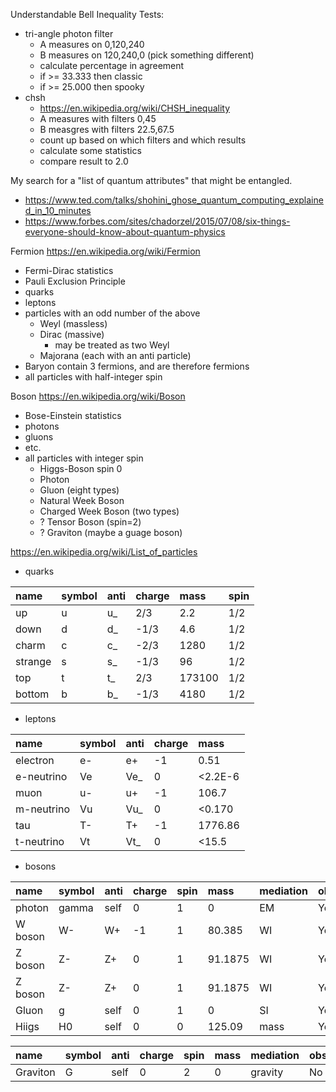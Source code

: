 Understandable Bell Inequality Tests:
* tri-angle photon filter
  * A measures on 0,120,240
  * B measures on 120,240,0 (pick something different)
  * calculate percentage in agreement
  * if >= 33.333 then classic
  * if >= 25.000 then spooky
* chsh
  * https://en.wikipedia.org/wiki/CHSH_inequality
  * A measures with filters 0,45
  * B measgres with filters 22.5,67.5
  * count up based on which filters and which results
  * calculate some statistics
  * compare result to 2.0

My search for a "list of quantum attributes" that might be entangled.
* https://www.ted.com/talks/shohini_ghose_quantum_computing_explained_in_10_minutes
* https://www.forbes.com/sites/chadorzel/2015/07/08/six-things-everyone-should-know-about-quantum-physics

Fermion
https://en.wikipedia.org/wiki/Fermion
* Fermi-Dirac statistics
* Pauli Exclusion Principle
* quarks
* leptons
* particles with an odd number of the above
  * Weyl (massless)
  * Dirac (massive)
    * may be treated as two Weyl
  * Majorana (each with an anti particle)
* Baryon contain 3 fermions, and are therefore fermions
* all particles with half-integer spin

Boson
https://en.wikipedia.org/wiki/Boson
* Bose-Einstein statistics
* photons
* gluons
* etc.
* all particles with integer spin
  * Higgs-Boson spin 0
  * Photon
  * Gluon (eight types)
  * Natural Week Boson
  * Charged Week Boson (two types)
  * ? Tensor Boson (spin=2)
  * ? Graviton (maybe a guage boson)

https://en.wikipedia.org/wiki/List_of_particles
* quarks

|name |symbol |anti |charge |mass |spin |
|:-----|:-------|:-----|:-------|:-----|:-----|
|up |u |u_ |2/3 |2.2 |1/2 |
|down |d |d_ |-1/3 |4.6 |1/2 |
|charm |c |c_ |-2/3 |1280 |1/2 |
|strange |s |s_ |-1/3 |96 |1/2 |
|top |t |t_ |2/3 |173100 |1/2 |
|bottom |b |b_ |-1/3 |4180 |1/2 |

* leptons

|name |symbol |anti |charge |mass |
|:-----|:-------|:-----|:-------|:-----|
|electron |e- |e+ |-1 |0.51 |
|e-neutrino |Ve |Ve_ |0 |<2.2E-6 |
|muon |u- |u+ |-1 |106.7 |
|m-neutrino |Vu |Vu_ |0 |<0.170 |
|tau |T- |T+ |-1 |1776.86 |
|t-neutrino |Vt |Vt_ |0 |<15.5 |

* bosons

|name |symbol |anti |charge |spin |mass |mediation |observed |
|:-----|:-------|:-----|:-------|:-----|:-----|:----------|:---------|
|photon |gamma |self |0 |1 |0 |EM |Yes |
|W boson |W- |W+ |-1 |1 |80.385 |WI |Yes |
|Z boson |Z- |Z+ |0 |1 |91.1875 |WI |Yes |
|Z boson |Z- |Z+ |0 |1 |91.1875 |WI |Yes |
|Gluon |g |self |0 |1 |0 |SI |Yes |
|Hiigs |H0 |self |0 |0 |125.09 |mass |Yes |

|name |symbol |anti |charge |spin |mass |mediation |observed |
|:-----|:-------|:-----|:-------|:-----|:-----|:----------|:---------|
|Graviton |G |self |0 |2 |0 |gravity |No |
